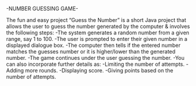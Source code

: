 -NUMBER GUESSING GAME-

The fun and easy project “Guess the Number” is a short Java project that allows the user to guess the number generated by the computer & involves the following steps:
-The system generates a random number from a given range, say 1 to 100.
-The user is prompted to enter their given number in a displayed dialogue box.
-The computer then tells if the entered number matches the guesses number or it is higher/lower than the generated number.
-The game continues under the user guessing the number.
-You can also incorporate further details as:
-Limiting the number of attempts.
-Adding more rounds.
-Displaying score.
-Giving points based on the number of attempts.

